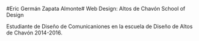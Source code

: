 #Eric Germán Zapata Almonte#
Web Design: Altos de Chavón School of Design

Estudiante de Diseño de Comunicaniones en la escuela de Diseño de Altos de Chavón
2014-2016.